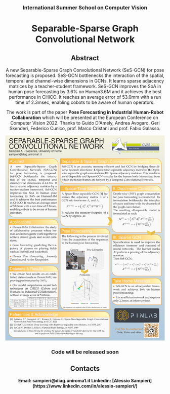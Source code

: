 <h3 align="center">International Summer School on Computer Vision</h3>
<h1 align="center">Separable-Sparse Graph Convolutional Network</h1>

<h2 align="center">Abstract</h2> 
<div align="center"> 
<p>
A new Separable-Sparse Graph Convolutional Network (SeS-GCN) for pose forecasting is proposed. SeS-GCN bottlenecks the interaction of the spatial, temporal and channel-wise dimensions in GCNs. It learns sparse adjacency matrices by a teacher-student framework. SeS-GCN improves the SoA in human pose forecasting by 3.6% on Human3.6M and it achieves the best performance in CHICO. It reaches an average error of 53.0mm with a run time of 2.3msec, enabling cobots to be aware of human operators.
</p>
</div>

<div align="center">
The work is part of the paper <b>Pose Forecasting in Industrial Human-Robot Collaboration</b> which will be presented at the European Conference on Computer Vision 2022.
Thanks to Guido D'Amely, Andrea Avogaro, Geri Skenderi, Federico Cunico, prof. Marco Cristani and prof. Fabio Galasso.
</div>


![](Images/SampieriAlessio_poster.jpg)

<h3 align="center"> 
<b><c>Code will be released soon</s></c>
</h3>

<h2 align="center">Contacts</h1>
<div align="center">
Email: sampieri@diag.uniroma1.it
Linkedin: [Alessio Sampieri](https://www.linkedin.com/in/alessio-sampieri/)
</div>
